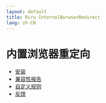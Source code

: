 ```yaml
---
layout: default
title: Riru-InternalBorwserRedirect
lang: zh-CN
---
```


# 内置浏览器重定向
  - [安装](docs/installation)
  - [兼容性报告](docs/compatibility)
  - [自定义规则](docs/custom_rules)
  - [反馈](docs/feedback)